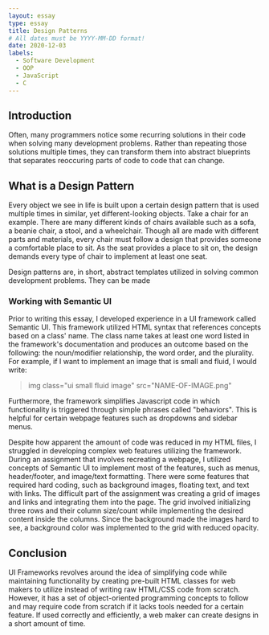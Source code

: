 ```yaml
---
layout: essay
type: essay
title: Design Patterns
# All dates must be YYYY-MM-DD format!
date: 2020-12-03
labels:
  - Software Development
  - OOP
  - JavaScript
  - C
---
```

## Introduction
Often, many programmers notice some recurring solutions in their code when solving many development problems. Rather than repeating those solutions multiple times, they can transform them into abstract blueprints that separates reoccuring parts of code to code that can change.

## What is a Design Pattern
Every object we see in life is built upon a certain design pattern that is used multiple times in similar, yet different-looking objects. Take a chair for an example. There are many different kinds of chairs available such as a sofa, a beanie chair, a stool, and a wheelchair. Though all are made with different parts and materials, every chair must follow a design that provides someone a comfortable place to sit. As the seat provides a place to sit on, the design demands every type of chair to implement at least one seat.

Design patterns are, in short, abstract templates utilized in solving common development problems. They can be made 

### Working with Semantic UI
Prior to writing this essay, I developed experience in a UI framework called Semantic UI. This framework utilized HTML syntax that references concepts based on a class' name. The class name takes at least one word listed in the framework's documentation and produces an outcome based on the following: the noun/modifier relationship, the word order, and the plurality. For example, if I want to implement an image that is small and fluid, I would write:
> img class="ui small fluid image" src="NAME-OF-IMAGE.png"

Furthermore, the framework simplifies Javascript code in which functionality is triggered through simple phrases called "behaviors". This is helpful for certain webpage features such as dropdowns and sidebar menus.

Despite how apparent the amount of code was reduced in my HTML files, I struggled in developing complex web features utilizing the framework. During an assignment that involves recreating a webpage, I utilized concepts of Semantic UI to implement most of the features, such as menus, header/footer, and image/text formatting. There were some features that required hard coding, such as background images, floating text, and text with links. The difficult part of the assignment was creating a grid of images and links and integrating them into the page. The grid involved initializing three rows and their column size/count while implementing the desired content inside the columns. Since the background made the images hard to see, a background color was implemented to the grid with reduced opacity.

## Conclusion
UI Frameworks revolves around the idea of simplifying code while maintaining functionality by creating pre-built HTML classes for web makers to utilize instead of writing raw HTML/CSS code from scratch. However, it has a set of object-oriented programming concepts to follow and may require code from scratch if it lacks tools needed for a certain feature. If used correctly and efficiently, a web maker can create designs in a short amount of time.
